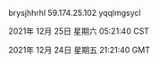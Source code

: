 brysjhhrhl 59.174.25.102 yqqlmgsycl

2021年 12月 25日 星期六 05:21:40 CST

2021年 12月 24日 星期五 21:21:40 GMT
